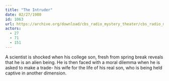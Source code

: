 ```yaml
---
title: "The Intruder"
date: 02/27/1980
id: 1063
url: https://archive.org/download/cbs_radio_mystery_theater/cbs_radio_mystery_theater-1051-1100.zip/cbs_radio_mystery_theater-1051-1100%2Fcbsrmt_1063_the_intruder.mp3
actors:
  - 27
  - 71
  - 151
---
```

A scientist is shocked when his college son, fresh from spring break reveals that he is an alien being. He is then faced with a moral dilemma when he is asked to make a trade- his wife for the life of his real son, who is being held captive in another dimension.